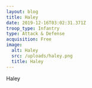 ```yaml
---
layout: blog
title: Haley
date: 2019-12-16T03:02:31.371Z
troop_type: Infantry
type: Attack & Defense
acquisition: Free
image:
  alt: Haley
  src: /uploads/haley.png
  title: Haley
---
```

Haley
